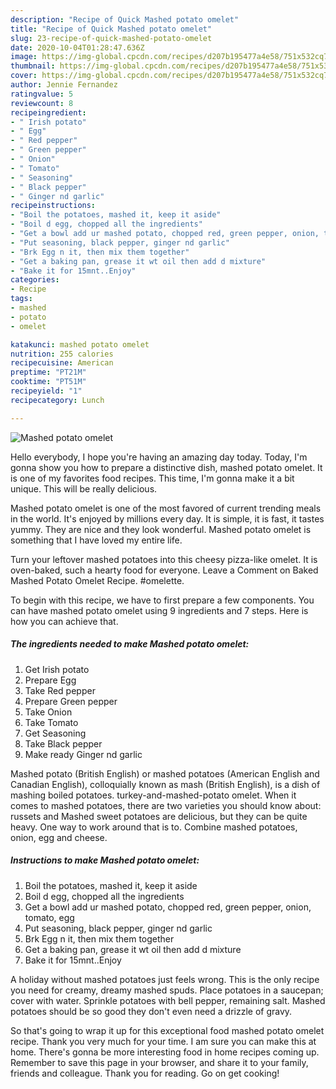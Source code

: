 ```yaml
---
description: "Recipe of Quick Mashed potato omelet"
title: "Recipe of Quick Mashed potato omelet"
slug: 23-recipe-of-quick-mashed-potato-omelet
date: 2020-10-04T01:28:47.636Z
image: https://img-global.cpcdn.com/recipes/d207b195477a4e58/751x532cq70/mashed-potato-omelet-recipe-main-photo.jpg
thumbnail: https://img-global.cpcdn.com/recipes/d207b195477a4e58/751x532cq70/mashed-potato-omelet-recipe-main-photo.jpg
cover: https://img-global.cpcdn.com/recipes/d207b195477a4e58/751x532cq70/mashed-potato-omelet-recipe-main-photo.jpg
author: Jennie Fernandez
ratingvalue: 5
reviewcount: 8
recipeingredient:
- " Irish potato"
- " Egg"
- " Red pepper"
- " Green pepper"
- " Onion"
- " Tomato"
- " Seasoning"
- " Black pepper"
- " Ginger nd garlic"
recipeinstructions:
- "Boil the potatoes, mashed it, keep it aside"
- "Boil d egg, chopped all the ingredients"
- "Get a bowl add ur mashed potato, chopped red, green pepper, onion, tomato, egg"
- "Put seasoning, black pepper, ginger nd garlic"
- "Brk Egg n it, then mix them together"
- "Get a baking pan, grease it wt oil then add d mixture"
- "Bake it for 15mnt..Enjoy"
categories:
- Recipe
tags:
- mashed
- potato
- omelet

katakunci: mashed potato omelet 
nutrition: 255 calories
recipecuisine: American
preptime: "PT21M"
cooktime: "PT51M"
recipeyield: "1"
recipecategory: Lunch

---
```



![Mashed potato omelet](https://img-global.cpcdn.com/recipes/d207b195477a4e58/751x532cq70/mashed-potato-omelet-recipe-main-photo.jpg)

Hello everybody, I hope you're having an amazing day today. Today, I'm gonna show you how to prepare a distinctive dish, mashed potato omelet. It is one of my favorites food recipes. This time, I'm gonna make it a bit unique. This will be really delicious.

Mashed potato omelet is one of the most favored of current trending meals in the world. It's enjoyed by millions every day. It is simple, it is fast, it tastes yummy. They are nice and they look wonderful. Mashed potato omelet is something that I have loved my entire life.

Turn your leftover mashed potatoes into this cheesy pizza-like omelet. It is oven-baked, such a hearty food for everyone. Leave a Comment on Baked Mashed Potato Omelet Recipe. #omelette.


To begin with this recipe, we have to first prepare a few components. You can have mashed potato omelet using 9 ingredients and 7 steps. Here is how you can achieve that.

<!--inarticleads1-->

##### The ingredients needed to make Mashed potato omelet:

1. Get  Irish potato
1. Prepare  Egg
1. Take  Red pepper
1. Prepare  Green pepper
1. Take  Onion
1. Take  Tomato
1. Get  Seasoning
1. Take  Black pepper
1. Make ready  Ginger nd garlic


Mashed potato (British English) or mashed potatoes (American English and Canadian English), colloquially known as mash (British English), is a dish of mashing boiled potatoes. turkey-and-mashed-potato omelet. When it comes to mashed potatoes, there are two varieties you should know about: russets and Mashed sweet potatoes are delicious, but they can be quite heavy. One way to work around that is to. Combine mashed potatoes, onion, egg and cheese. 

<!--inarticleads2-->

##### Instructions to make Mashed potato omelet:

1. Boil the potatoes, mashed it, keep it aside
1. Boil d egg, chopped all the ingredients
1. Get a bowl add ur mashed potato, chopped red, green pepper, onion, tomato, egg
1. Put seasoning, black pepper, ginger nd garlic
1. Brk Egg n it, then mix them together
1. Get a baking pan, grease it wt oil then add d mixture
1. Bake it for 15mnt..Enjoy


A holiday without mashed potatoes just feels wrong. This is the only recipe you need for creamy, dreamy mashed spuds. Place potatoes in a saucepan; cover with water. Sprinkle potatoes with bell pepper, remaining salt. Mashed potatoes should be so good they don&#39;t even need a drizzle of gravy. 

So that's going to wrap it up for this exceptional food mashed potato omelet recipe. Thank you very much for your time. I am sure you can make this at home. There's gonna be more interesting food in home recipes coming up. Remember to save this page in your browser, and share it to your family, friends and colleague. Thank you for reading. Go on get cooking!
